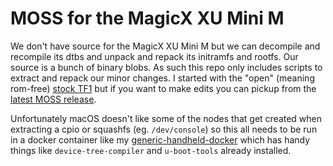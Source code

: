 # MOSS for the MagicX XU Mini M

We don't have source for the MagicX XU Mini M but we can decompile and recompile its dtbs and unpack and repack its initramfs and rootfs. Our source is a bunch of binary blobs. As such this repo only includes scripts to extract and repack our minor changes. I started with the "open" (meaning rom-free) [stock TF1][0] but if you want to make edits you can pickup from the [latest MOSS release][1].

Unfortunately macOS doesn't like some of the nodes that get created when extracting a cpio or squashfs (eg. `/dev/console`) so this all needs to be run in a docker container like my [generic-handheld-docker][2] which has handy things like `device-tree-compiler` and `u-boot-tools` already installed.

[0]:https://archive.org/download/magic-x-xu-mini-m-open
[1]:https://github.com/shauninman/MOSS-magicmini/releases/latest
[2]:https://github.com/shauninman/generic-handheld-docker